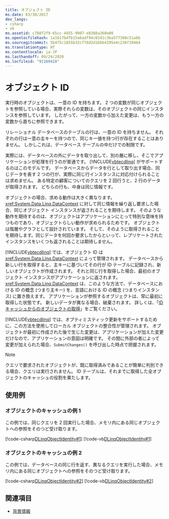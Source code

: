 ```yaml
---
title: オブジェクト ID
ms.date: 03/30/2017
dev_langs:
- csharp
- vb
ms.assetid: c788f2f9-65cc-4455-9907-e8388a268e00
ms.openlocfilehash: 1a1617b4fb15a6adf94c0241c3ba577308c51a8b
ms.sourcegitcommit: 5b475c1855b32cf78d2d1bbb4295e4c236f39464
ms.translationtype: HT
ms.contentlocale: ja-JP
ms.lasthandoff: 09/24/2020
ms.locfileid: "91169428"
---
```

# <a name="object-identity"></a>オブジェクト ID

実行時のオブジェクトは、一意の ID を持ちます。 2 つの変数が同じオブジェクトを参照している場合、実際それらの変数は、そのオブジェクトの同じインスタンスを参照しています。 したがって、一方の変数から加えた変更は、もう一方の変数から直ちに参照できます。  
  
 リレーショナル データベースのテーブルの行は、一意の ID を持ちません。 それぞれの行は一意の主キーを持つので、同じキー値を持つ行が存在することはありません。 しかしこれは、データベース テーブルの中だけでの制限です。  
  
 実際には、データベースの外にデータを取り出して、別の層に移し、そこでアプリケーションが処理を行うのが普通です。 [!INCLUDE[vbtecdlinq](../../../../../../includes/vbtecdlinq-md.md)] がサポートするのはこのモデルです。 データベースからデータを行として取り出す場合、同じデータを表す 2 つの行が、実際に同じ行インスタンスに対応付けられることは求めません。 ある特定の顧客についてのクエリを 2 回行うと、2 行のデータが取得されます。 どちらの行も、中身は同じ情報です。  
  
 オブジェクトの場合、求める動作は大きく異なります。 <xref:System.Data.Linq.DataContext> に対して同じ情報を繰り返し要求した場合、同じオブジェクト インスタンスが返されることを期待します。 そのような動作を期待するのは、オブジェクトはアプリケーションにとって特別な意味を持つものであり、オブジェクトらしい動作が求められるためです。 オブジェクトは階層やグラフとして設計されています。 そして、そのように取得されることを期待します。同じデータを何回か要求したからといって、レプリケートされたインスタンスをいくつも返されることは期待しません。  
  
 [!INCLUDE[vbtecdlinq](../../../../../../includes/vbtecdlinq-md.md)] では、オブジェクト ID は <xref:System.Data.Linq.DataContext> によって管理されます。 データベースから新しい行を取得すると、主キーに基づいてその行が ID テーブルに記録され、新しいオブジェクトが作成されます。 それと同じ行を取得した場合、最初のオブジェクト インスタンスがアプリケーションに返されます。 <xref:System.Data.Linq.DataContext> は、このような方法で、データベースにおける ID の概念 (つまり主キー) を、言語における ID の概念 (つまりインスタンス) に置き換えます。 アプリケーションが参照するオブジェクトは、常に最初に取得した状態です。 新しいデータが異なる場合、破棄されます。 詳しくは、「[ID キャッシュからのオブジェクトの取得](retrieving-objects-from-the-identity-cache.md)」をご覧ください。  
  
 [!INCLUDE[vbtecdlinq](../../../../../../includes/vbtecdlinq-md.md)] では、オプティミスティック更新をサポートするために、この方法を使用してローカル オブジェクトの整合性が管理されます。 オブジェクトが最初に作成された後で生じた変更は、アプリケーションが加えた変更だけなので、アプリケーションの意図は明確です。 その間に外部の者によって変更が加えられた場合、`SubmitChanges()` を呼び出した時点で把握されます。  
  
> [!NOTE]
> クエリで要求されたオブジェクトが、既に取得済みであることが簡単に判別できる場合、クエリは実行されません。 ID テーブルは、それまでに取得した全オブジェクトのキャッシュの役割を果たします。  
  
## <a name="examples"></a>使用例  
  
### <a name="object-caching-example-1"></a>オブジェクトのキャッシュの例 1  

 この例では、同じクエリを 2 回実行した場合、メモリ内にある同じオブジェクトへの参照をそのつど受け取ります。  
  
 [!code-csharp[DLinqObjectIdentity#1](../../../../../../samples/snippets/csharp/VS_Snippets_Data/DLinqObjectIdentity/cs/Program.cs#1)]
 [!code-vb[DLinqObjectIdentity#1](../../../../../../samples/snippets/visualbasic/VS_Snippets_Data/DLinqObjectIdentity/vb/Module1.vb#1)]  
  
### <a name="object-caching-example-2"></a>オブジェクトのキャッシュの例 2  

 この例では、データベースの同じ行を返す、異なるクエリを実行した場合、メモリ内にある同じオブジェクトへの参照をそのつど受け取ります。  
  
 [!code-csharp[DLinqObjectIdentity#2](../../../../../../samples/snippets/csharp/VS_Snippets_Data/DLinqObjectIdentity/cs/Program.cs#2)]
 [!code-vb[DLinqObjectIdentity#2](../../../../../../samples/snippets/visualbasic/VS_Snippets_Data/DLinqObjectIdentity/vb/Module1.vb#2)]  
  
## <a name="see-also"></a>関連項目

- [背景情報](background-information.md)
